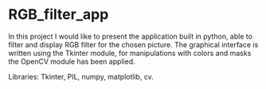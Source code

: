# RGB_filter_app

In this project I would like to present the application built in python, able to filter and display RGB filter for the chosen picture. The graphical interface is written using the Tkinter module, for manipulations with colors and masks the OpenCV module has been applied.

Libraries: Tkinter, PIL, numpy, matplotlib, cv.
